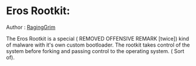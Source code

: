 # Eros Rootkit:

Author : [RagingGrim](www.github.com/RagingGrim)

The Eros Rootkit is a special ( REMOVED OFFENSIVE REMARK [twice])  kind of malware with it's own custom bootloader. The rootkit takes control of the system before forking and passing control to the operating system. ( Sort of).
